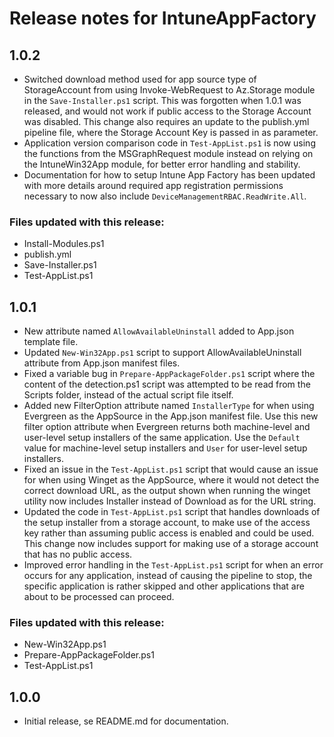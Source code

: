 # Release notes for IntuneAppFactory

## 1.0.2
- Switched download method used for app source type of StorageAccount from using Invoke-WebRequest to Az.Storage module in the `Save-Installer.ps1` script. This was forgotten when 1.0.1 was released, and would not work if public access to the Storage Account was disabled. This change also requires an update to the publish.yml pipeline file, where the Storage Account Key is passed in as parameter.
- Application version comparison code in `Test-AppList.ps1` is now using the functions from the MSGraphRequest module instead on relying on the IntuneWin32App module, for better error handling and stability.
- Documentation for how to setup Intune App Factory has been updated with more details around required app registration permissions necessary to now also include `DeviceManagementRBAC.ReadWrite.All`.

### Files updated with this release:
- Install-Modules.ps1
- publish.yml
- Save-Installer.ps1
- Test-AppList.ps1

## 1.0.1
- New attribute named `AllowAvailableUninstall` added to App.json template file.
- Updated `New-Win32App.ps1` script to support AllowAvailableUninstall attribute from App.json manifest files.
- Fixed a variable bug in `Prepare-AppPackageFolder.ps1` script where the content of the detection.ps1 script was attempted to be read from the Scripts folder, instead of the actual script file itself.
- Added new FilterOption attribute named `InstallerType` for when using Evergreen as the AppSource in the App.json manifest file. Use this new filter option attribute when Evergreen returns both machine-level and user-level setup installers of the same application. Use the `Default` value for machine-level setup installers and `User` for user-level setup installers.
- Fixed an issue in the `Test-AppList.ps1` script that would cause an issue for when using Winget as the AppSource, where it would not detect the correct download URL, as the output shown when running the winget utility now includes Installer instead of Download as for the URL string.
- Updated the code in `Test-AppList.ps1` script that handles downloads of the setup installer from a storage account, to make use of the access key rather than assuming public access is enabled and could be used. This change now includes support for making use of a storage account that has no public access.
- Improved error handling in the `Test-AppList.ps1` script for when an error occurs for any application, instead of causing the pipeline to stop, the specific application is rather skipped and other applications that are about to be processed can proceed.

### Files updated with this release:
- New-Win32App.ps1
- Prepare-AppPackageFolder.ps1
- Test-AppList.ps1

## 1.0.0
- Initial release, se README.md for documentation.